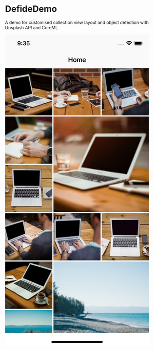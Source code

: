 # DefideDemo
A demo for customised collection view layout and object detection with Unsplash API and CoreML

![alt text](https://raw.githubusercontent.com/khanhtbh/DefideDemo/master/Screenshot.png)
